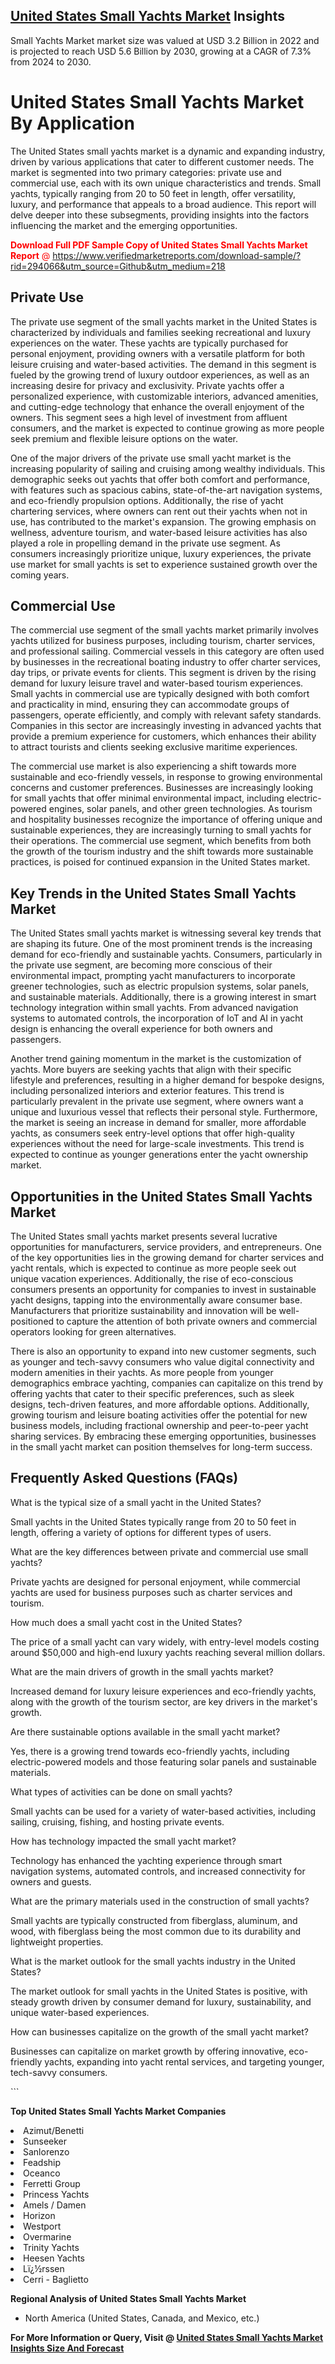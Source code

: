 <h2><a href="https://www.verifiedmarketreports.com/download-sample/?rid=294066&amp;utm_source=Github&amp;utm_medium=218" target="_blank">United States Small Yachts Market</a> Insights</h2><p>Small Yachts Market market size was valued at USD 3.2 Billion in 2022 and is projected to reach USD 5.6 Billion by 2030, growing at a CAGR of 7.3% from 2024 to 2030.</p><p> <h1>United States Small Yachts Market By Application</h1> <p>The United States small yachts market is a dynamic and expanding industry, driven by various applications that cater to different customer needs. The market is segmented into two primary categories: private use and commercial use, each with its own unique characteristics and trends. Small yachts, typically ranging from 20 to 50 feet in length, offer versatility, luxury, and performance that appeals to a broad audience. This report will delve deeper into these subsegments, providing insights into the factors influencing the market and the emerging opportunities. <p><span class=""><span style="color: #ff0000;"><strong>Download Full PDF Sample Copy of United States Small Yachts Market Report</strong> @ </span><a href="https://www.verifiedmarketreports.com/download-sample/?rid=294066&amp;utm_source=Github&amp;utm_medium=218" target="_blank">https://www.verifiedmarketreports.com/download-sample/?rid=294066&amp;utm_source=Github&amp;utm_medium=218</a></span></p></p> <h2>Private Use</h2> <p>The private use segment of the small yachts market in the United States is characterized by individuals and families seeking recreational and luxury experiences on the water. These yachts are typically purchased for personal enjoyment, providing owners with a versatile platform for both leisure cruising and water-based activities. The demand in this segment is fueled by the growing trend of luxury outdoor experiences, as well as an increasing desire for privacy and exclusivity. Private yachts offer a personalized experience, with customizable interiors, advanced amenities, and cutting-edge technology that enhance the overall enjoyment of the owners. This segment sees a high level of investment from affluent consumers, and the market is expected to continue growing as more people seek premium and flexible leisure options on the water.</p> <p>One of the major drivers of the private use small yacht market is the increasing popularity of sailing and cruising among wealthy individuals. This demographic seeks out yachts that offer both comfort and performance, with features such as spacious cabins, state-of-the-art navigation systems, and eco-friendly propulsion options. Additionally, the rise of yacht chartering services, where owners can rent out their yachts when not in use, has contributed to the market's expansion. The growing emphasis on wellness, adventure tourism, and water-based leisure activities has also played a role in propelling demand in the private use segment. As consumers increasingly prioritize unique, luxury experiences, the private use market for small yachts is set to experience sustained growth over the coming years.</p> <h2>Commercial Use</h2> <p>The commercial use segment of the small yachts market primarily involves yachts utilized for business purposes, including tourism, charter services, and professional sailing. Commercial vessels in this category are often used by businesses in the recreational boating industry to offer charter services, day trips, or private events for clients. This segment is driven by the rising demand for luxury leisure travel and water-based tourism experiences. Small yachts in commercial use are typically designed with both comfort and practicality in mind, ensuring they can accommodate groups of passengers, operate efficiently, and comply with relevant safety standards. Companies in this sector are increasingly investing in advanced yachts that provide a premium experience for customers, which enhances their ability to attract tourists and clients seeking exclusive maritime experiences.</p> <p>The commercial use market is also experiencing a shift towards more sustainable and eco-friendly vessels, in response to growing environmental concerns and customer preferences. Businesses are increasingly looking for small yachts that offer minimal environmental impact, including electric-powered engines, solar panels, and other green technologies. As tourism and hospitality businesses recognize the importance of offering unique and sustainable experiences, they are increasingly turning to small yachts for their operations. The commercial use segment, which benefits from both the growth of the tourism industry and the shift towards more sustainable practices, is poised for continued expansion in the United States market.</p> <h2>Key Trends in the United States Small Yachts Market</h2> <p>The United States small yachts market is witnessing several key trends that are shaping its future. One of the most prominent trends is the increasing demand for eco-friendly and sustainable yachts. Consumers, particularly in the private use segment, are becoming more conscious of their environmental impact, prompting yacht manufacturers to incorporate greener technologies, such as electric propulsion systems, solar panels, and sustainable materials. Additionally, there is a growing interest in smart technology integration within small yachts. From advanced navigation systems to automated controls, the incorporation of IoT and AI in yacht design is enhancing the overall experience for both owners and passengers.</p> <p>Another trend gaining momentum in the market is the customization of yachts. More buyers are seeking yachts that align with their specific lifestyle and preferences, resulting in a higher demand for bespoke designs, including personalized interiors and exterior features. This trend is particularly prevalent in the private use segment, where owners want a unique and luxurious vessel that reflects their personal style. Furthermore, the market is seeing an increase in demand for smaller, more affordable yachts, as consumers seek entry-level options that offer high-quality experiences without the need for large-scale investments. This trend is expected to continue as younger generations enter the yacht ownership market.</p> <h2>Opportunities in the United States Small Yachts Market</h2> <p>The United States small yachts market presents several lucrative opportunities for manufacturers, service providers, and entrepreneurs. One of the key opportunities lies in the growing demand for charter services and yacht rentals, which is expected to continue as more people seek out unique vacation experiences. Additionally, the rise of eco-conscious consumers presents an opportunity for companies to invest in sustainable yacht designs, tapping into the environmentally aware consumer base. Manufacturers that prioritize sustainability and innovation will be well-positioned to capture the attention of both private owners and commercial operators looking for green alternatives.</p> <p>There is also an opportunity to expand into new customer segments, such as younger and tech-savvy consumers who value digital connectivity and modern amenities in their yachts. As more people from younger demographics embrace yachting, companies can capitalize on this trend by offering yachts that cater to their specific preferences, such as sleek designs, tech-driven features, and more affordable options. Additionally, growing tourism and leisure boating activities offer the potential for new business models, including fractional ownership and peer-to-peer yacht sharing services. By embracing these emerging opportunities, businesses in the small yacht market can position themselves for long-term success.</p> <h2>Frequently Asked Questions (FAQs)</h2> <p>What is the typical size of a small yacht in the United States?</p> <p>Small yachts in the United States typically range from 20 to 50 feet in length, offering a variety of options for different types of users.</p> <p>What are the key differences between private and commercial use small yachts?</p> <p>Private yachts are designed for personal enjoyment, while commercial yachts are used for business purposes such as charter services and tourism.</p> <p>How much does a small yacht cost in the United States?</p> <p>The price of a small yacht can vary widely, with entry-level models costing around $50,000 and high-end luxury yachts reaching several million dollars.</p> <p>What are the main drivers of growth in the small yachts market?</p> <p>Increased demand for luxury leisure experiences and eco-friendly yachts, along with the growth of the tourism sector, are key drivers in the market's growth.</p> <p>Are there sustainable options available in the small yacht market?</p> <p>Yes, there is a growing trend towards eco-friendly yachts, including electric-powered models and those featuring solar panels and sustainable materials.</p> <p>What types of activities can be done on small yachts?</p> <p>Small yachts can be used for a variety of water-based activities, including sailing, cruising, fishing, and hosting private events.</p> <p>How has technology impacted the small yacht market?</p> <p>Technology has enhanced the yachting experience through smart navigation systems, automated controls, and increased connectivity for owners and guests.</p> <p>What are the primary materials used in the construction of small yachts?</p> <p>Small yachts are typically constructed from fiberglass, aluminum, and wood, with fiberglass being the most common due to its durability and lightweight properties.</p> <p>What is the market outlook for the small yachts industry in the United States?</p> <p>The market outlook for small yachts in the United States is positive, with steady growth driven by consumer demand for luxury, sustainability, and unique water-based experiences.</p> <p>How can businesses capitalize on the growth of the small yacht market?</p> <p>Businesses can capitalize on market growth by offering innovative, eco-friendly yachts, expanding into yacht rental services, and targeting younger, tech-savvy consumers.</p> ```</p><p><strong>Top United States Small Yachts Market Companies</strong></p><div data-test-id=""><p><li>Azimut/Benetti</li><li> Sunseeker</li><li> Sanlorenzo</li><li> Feadship</li><li> Oceanco</li><li> Ferretti Group</li><li> Princess Yachts</li><li> Amels / Damen</li><li> Horizon</li><li> Westport</li><li> Overmarine</li><li> Trinity Yachts</li><li> Heesen Yachts</li><li> Lï¿½rssen</li><li> Cerri - Baglietto</li></p><div><strong>Regional Analysis of&nbsp;United States Small Yachts Market</strong></div><ul><li dir="ltr"><p dir="ltr">North America&nbsp;(United States, Canada, and Mexico, etc.)</p></li></ul><p><strong>For More Information or Query, Visit @&nbsp;</strong><strong><a href="https://www.verifiedmarketreports.com/product/small-yachts-market/?utm_source=Github&amp;utm_medium=218" target="_blank">United States Small Yachts Market Insights Size And Forecast</a></strong></p></div>

